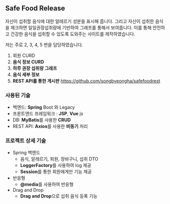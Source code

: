 ## Safe Food Release

 자신이 섭취할 음식에 대한 알레르기 성분을 표시해 줍니다. 그리고 자신이 섭취한 음식을 체크하면 일일권장섭취량에 기반하여 그래프를 통해서 보여줍니다. 이를 통해 안전하고 건강한 음식을 섭취할 수 있도록 도와주는 사이트를 제작하였습니다.

저는 주로 2, 3, 4, 5 번을 담당하였습니다.

1. 회원 CURD
2. **음식 정보 CURD**
3. **하루 권장 섭취량 그래프**
4. **음식 세부 정보**
5. **REST API를 통한 게시판**  https://github.com/songbyeongha/safefoodrest 

### 사용된 기술

- 백엔드: **Spring** Boot 와 Legacy
- 프론트엔드 프레임워크 :  **JSP**, **Vue** js
- DB: **MyBatis**를 사용한 **CRUD**
- REST API: **Axios**를 사용한 **비동기** 처리

### 프로젝트 상세 기술

- Spring 백엔드
  - 음식, 알레르기, 회원, 장바구니, 섭취 DTO 
  - **LoggerFactory**를 사용하여 log 제공
  - **Session**를 통한 회원에게만 기능 제공
- 반응형
  - **@media**를 사용하여 반응형
- Drag and Drop
  - **Drag and Drop**으로 섭취 음식 등록 기능
